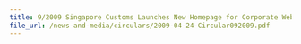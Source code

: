 ```yaml
---
title: 9/2009 Singapore Customs Launches New Homepage for Corporate Website
file_url: /news-and-media/circulars/2009-04-24-Circular092009.pdf
---
```

